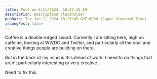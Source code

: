 ```yaml
---
title: Post on 6/11/2024, 10:23:45 AM
description: Description placeholder
pubDate: Tue Jun 11 2024 10:23:45 GMT+0900 (Japan Standard Time)
isLongPost: false
---
```

Coffee is a double-edged sword. Currently I am sitting here, high on caffeine, looking at WWDC and Twitter, and particularly all the cool and creative things people are building on there. 

But in the back of my mind is this dread of work. I need to do things that aren't particularly interesting or very creative. 

Need to fix this.